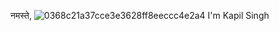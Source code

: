 नमस्ते, ![0368c21a37cce3e3628ff8eeccc4e2a4](https://user-images.githubusercontent.com/14922306/203705678-8413e73d-3d74-48b3-8961-d0afbbd13efb.gif)
 I'm Kapil Singh
